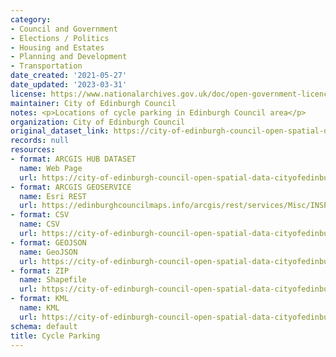 ```yaml
---
category:
- Council and Government
- Elections / Politics
- Housing and Estates
- Planning and Development
- Transportation
date_created: '2021-05-27'
date_updated: '2023-03-31'
license: https://www.nationalarchives.gov.uk/doc/open-government-licence/version/3/
maintainer: City of Edinburgh Council
notes: <p>Locations of cycle parking in Edinburgh Council area</p>
organization: City of Edinburgh Council
original_dataset_link: https://city-of-edinburgh-council-open-spatial-data-cityofedinburgh.hub.arcgis.com/maps/fa9836614f1e4407ab7a8cd90163210d_37
records: null
resources:
- format: ARCGIS HUB DATASET
  name: Web Page
  url: https://city-of-edinburgh-council-open-spatial-data-cityofedinburgh.hub.arcgis.com/maps/fa9836614f1e4407ab7a8cd90163210d_37
- format: ARCGIS GEOSERVICE
  name: Esri REST
  url: https://edinburghcouncilmaps.info/arcgis/rest/services/Misc/INSPIRE/MapServer/37
- format: CSV
  name: CSV
  url: https://city-of-edinburgh-council-open-spatial-data-cityofedinburgh.hub.arcgis.com/datasets/fa9836614f1e4407ab7a8cd90163210d_37.csv?where=1=1&outSR=%7B%22latestWkid%22%3A27700%2C%22wkid%22%3A27700%7D
- format: GEOJSON
  name: GeoJSON
  url: https://city-of-edinburgh-council-open-spatial-data-cityofedinburgh.hub.arcgis.com/datasets/fa9836614f1e4407ab7a8cd90163210d_37.geojson?where=1=1&outSR=%7B%22latestWkid%22%3A27700%2C%22wkid%22%3A27700%7D
- format: ZIP
  name: Shapefile
  url: https://city-of-edinburgh-council-open-spatial-data-cityofedinburgh.hub.arcgis.com/datasets/fa9836614f1e4407ab7a8cd90163210d_37.zip?where=1=1&outSR=%7B%22latestWkid%22%3A27700%2C%22wkid%22%3A27700%7D
- format: KML
  name: KML
  url: https://city-of-edinburgh-council-open-spatial-data-cityofedinburgh.hub.arcgis.com/datasets/fa9836614f1e4407ab7a8cd90163210d_37.kml?where=1=1&outSR=%7B%22latestWkid%22%3A27700%2C%22wkid%22%3A27700%7D
schema: default
title: Cycle Parking
---
```

